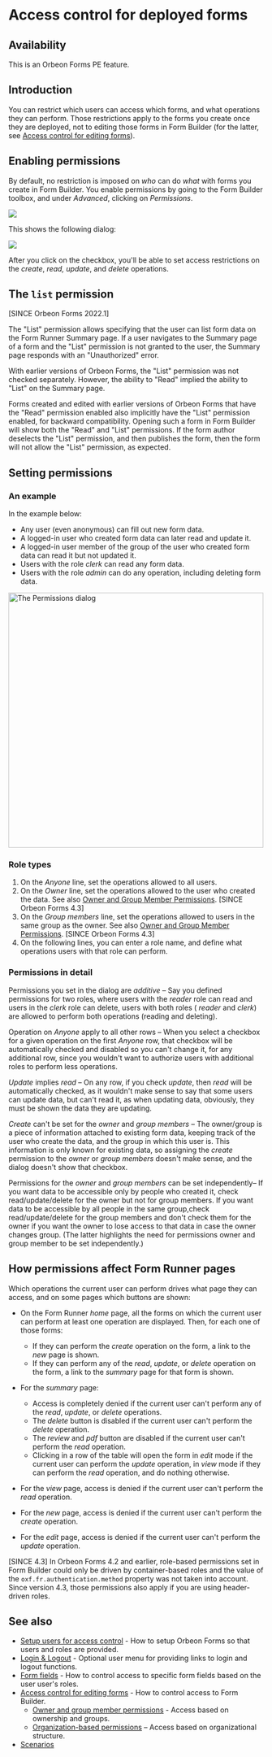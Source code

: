 # Access control for deployed forms

## Availability

This is an Orbeon Forms PE feature.

## Introduction

You can restrict which users can access which forms, and what operations they can perform. Those restrictions apply to the forms you create once they are deployed, not to editing those forms in Form Builder (for the latter, see [Access control for editing forms](editing-forms.md)).

## Enabling permissions

By default, no restriction is imposed on _who_ can do _what_ with forms you create in Form Builder. You enable permissions by going to the Form Builder toolbox, and under _Advanced_, clicking on _Permissions_.

<img src="../../form-builder/images/advanced-menu.png">

This shows the following dialog:

<img src="../../form-builder/images/permissions-enable.png">

After you click on the checkbox, you'll be able to set access restrictions on the _create_, _read, update_, and _delete_ operations.

## The `list` permission

[SINCE Orbeon Forms 2022.1]

The "List" permission allows specifying that the user can list form data on the Form Runner Summary page. If a user navigates to the Summary page of a form and the "List" permission is not granted to the user, the Summary page responds with an "Unauthorized" error.

With earlier versions of Orbeon Forms, the "List" permission was not checked separately. However, the ability to "Read" implied the ability to "List" on the Summary page.

Forms created and edited with earlier versions of Orbeon Forms that have the "Read" permission enabled also implicitly have the "List" permission enabled, for backward compatibility. Opening such a form in Form Builder will show both the "Read" and "List" permissions. If the form author deselects the "List" permission, and then publishes the form, then the form will not allow the "List" permission, as expected.

## Setting permissions

### An example

In the example below:

- Any user (even anonymous) can fill out new form data.
- A logged-in user who created form data can later read and update it.
- A logged-in user member of the group of the user who created form data can read it but not updated it.
- Users with the role _clerk_ can read any form data.
- Users with the role _admin_ can do any operation, including deleting form data.

<img alt="The Permissions dialog" src="../../form-builder/images/permissions-dialog.png" width="502">

### Role types

1. On the _Anyone_ line, set the operations allowed to all users.
2. On the _Owner_ line, set the operations allowed to the user who created the data. See also [Owner and Group Member Permissions](../../form-runner/access-control/owner-group.md). [SINCE Orbeon Forms 4.3]
3. On the _Group members_ line, set the operations allowed to users in the same group as the owner. See also [Owner and Group Member Permissions](../../form-runner/access-control/owner-group.md). [SINCE Orbeon Forms 4.3]
4. On the following lines, you can enter a role name, and define what operations users with that role can perform.

### Permissions in detail

Permissions you set in the dialog are _additive_ – Say you defined permissions for two roles, where users with the _reader_ role can read and users in the _clerk_ role can delete, users with both roles ( _reader_ and _clerk_) are allowed to perform both operations (reading and deleting).

Operation on _Anyone_ apply to all other rows – When you select a checkbox for a given operation on the first _Anyone_ row, that checkbox will be automatically checked and disabled so you can't change it, for any additional row, since you wouldn't want to authorize users with additional roles to perform less operations.

_Update_ implies _read_ – On any row, if you check _update_, then _read_ will be automatically checked, as it wouldn't make sense to say that some users can update data, but can't read it, as when updating data, obviously, they must be shown the data they are updating.

_Create_ can't be set for the _owner_ and _group members_ – The owner/group is a piece of information attached to existing form data, keeping track of the user who create the data, and the group in which this user is. This information is only known for existing data, so assigning the _create_ permission to the _owner_ or _group members_ doesn't make sense, and the dialog doesn't show that checkbox.

Permissions for the _owner_ and _group members_ can be set independently– If you want data to be accessible only by people who created it, check read/update/delete for the owner but not for group members. If you want data to be accessible by all people in the same group,check read/update/delete for the group members and don't check them for the owner if you want the owner to lose access to that data in case the owner changes group. (The latter highlights the need for permissions owner and group member to be set independently.)

## How permissions affect Form Runner pages

Which operations the current user can perform drives what page they can access, and on some pages which buttons are shown:

* On the Form Runner _home_ page, all the forms on which the current user can perform at least one operation are displayed. Then, for each one of those forms:

    * If they can perform the _create_ operation on the form, a link to the _new_ page is shown.
    * If they can perform any of the _read_, _update_, or _delete_ operation on the form, a link to the _summary_ page for that form is shown.
* For the _summary_ page:
    * Access is completely denied if the current user can't perform any of the _read_, _update_, or _delete_ operations.
    * The _delete_ button is disabled if the current user can't perform the _delete_ operation.
    * The _review_ and _pdf_ button are disabled if the current user can't perform the _read_ operation.
    * Clicking in a row of the table will open the form in _edit_ mode if the current user can perform the _update_ operation, in _view_ mode if they can perform the _read_ operation, and do nothing otherwise.

* For the _view_ page, access is denied if the current user can't perform the _read_ operation.
* For the _new_ page, access is denied if the current user can't perform the _create_ operation.
* For the _edit_ page, access is denied if the current user can't perform the _update_ operation.

[SINCE 4.3] In Orbeon Forms 4.2 and earlier, role-based permissions set in Form Builder could only be driven by container-based roles and the value of the `oxf.fr.authentication.method` property was not taken into account. Since version 4.3, those permissions also apply if you are using header-driven roles.

## See also

- [Setup users for access control](users.md) - How to setup Orbeon Forms so that users and roles are provided.
- [Login & Logout](login-logout.md) - Optional user menu for providing links to login and logout functions.
- [Form fields](form-fields.md) - How to control access to specific form fields based on the user user's roles.
- [Access control for editing forms](editing-forms.md) - How to control access to Form Builder.
    - [Owner and group member permissions](owner-group.md) - Access based on ownership and groups.
    - [Organization-based permissions](organization.md) – Access based on organizational structure.
- [Scenarios](scenarios.md)
